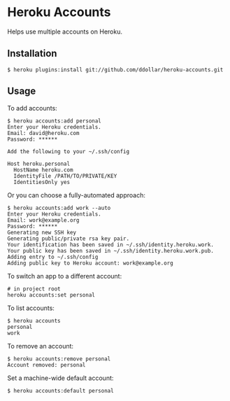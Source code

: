 # Heroku Accounts

Helps use multiple accounts on Heroku.

## Installation

    $ heroku plugins:install git://github.com/ddollar/heroku-accounts.git

## Usage

To add accounts:

    $ heroku accounts:add personal
    Enter your Heroku credentials.
    Email: david@heroku.com
    Password: ******

    Add the following to your ~/.ssh/config

    Host heroku.personal
      HostName heroku.com
      IdentityFile /PATH/TO/PRIVATE/KEY
      IdentitiesOnly yes

Or you can choose a fully-automated approach:

    $ heroku accounts:add work --auto
    Enter your Heroku credentials.
    Email: work@example.org
    Password: ******
    Generating new SSH key
    Generating public/private rsa key pair.
    Your identification has been saved in ~/.ssh/identity.heroku.work.
    Your public key has been saved in ~/.ssh/identity.heroku.work.pub.
    Adding entry to ~/.ssh/config
    Adding public key to Heroku account: work@example.org

To switch an app to a different account:

    # in project root
    heroku accounts:set personal

To list accounts:

    $ heroku accounts
    personal
    work

To remove an account:

    $ heroku accounts:remove personal
    Account removed: personal

Set a machine-wide default account:

    $ heroku accounts:default personal
